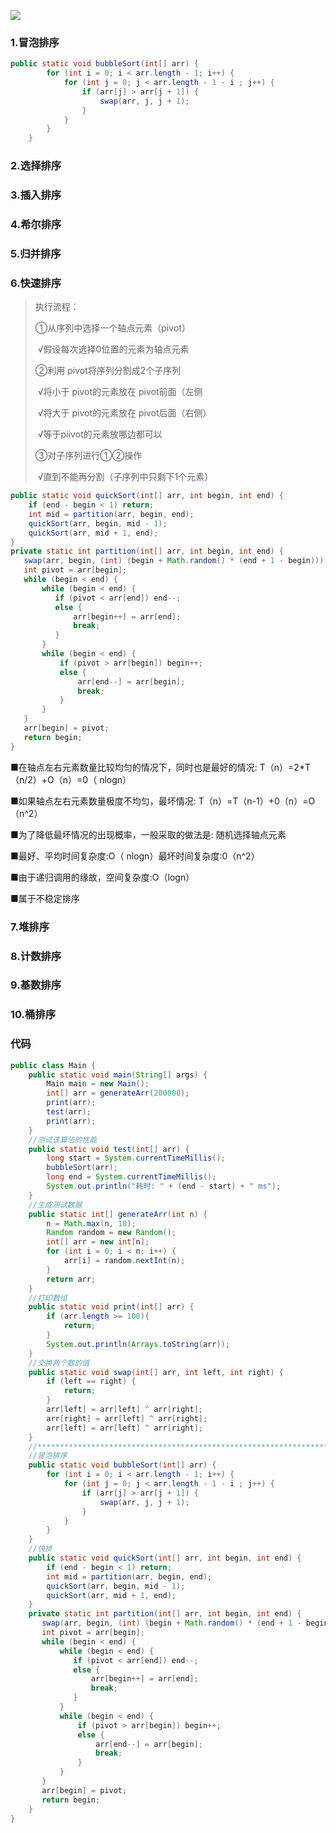 

![](https://images2018.cnblogs.com/blog/849589/201804/849589-20180402133438219-1946132192.png)

### 1.冒泡排序

```java
public static void bubbleSort(int[] arr) {
        for (int i = 0; i < arr.length - 1; i++) {
            for (int j = 0; j < arr.length - 1 - i ; j++) {
                if (arr[j] > arr[j + 1]) {
                    swap(arr, j, j + 1);
                }
            }
        }
    }
```

### 2.选择排序

### 3.插入排序

### 4.希尔排序

### 5.归并排序

### 6.快速排序

> 执行流程：
>
> ①从序列中选择一个轴点元素（pⅳot）
>
> ​	√假设每次选择0位置的元素为轴点元素
>
> ②利用 pivot将序列分割成2个子序列
>
> ​	√将小于 pivot的元素放在 pivot前面（左侧
>
> ​	√将大于 pivot的元素放在 pivot后面（右侧）
>
> ​	√等于piⅳot的元素放哪边都可以
>
> ③对子序列进行①②操作
>
> ​	√直到不能再分割（子序列中只剩下1个元素）

```java
public static void quickSort(int[] arr, int begin, int end) {
    if (end - begin < 1) return;
    int mid = partition(arr, begin, end);
    quickSort(arr, begin, mid - 1);
    quickSort(arr, mid + 1, end);
}
private static int partition(int[] arr, int begin, int end) {
   swap(arr, begin, (int) (begin + Math.random() * (end + 1 - begin)));
   int pivot = arr[begin];
   while (begin < end) {
       while (begin < end) {
          if (pivot < arr[end]) end--;
          else {
              arr[begin++] = arr[end];
              break;
          }
       }
       while (begin < end) {
           if (pivot > arr[begin]) begin++;
           else {
               arr[end--] = arr[begin];
               break;
           }
       }
   }
   arr[begin] = pivot;
   return begin;
}
```

■在轴点左右元素数量比较均匀的情况下，同时也是最好的情况: T（n）=2*T（n/2）+O（n）=0（ nlogn）

■如果轴点左右元素数量极度不均匀，最坏情况: T（n）=T（n-1）+0（n）=O（n^2）

■为了降低最坏情况的出现概率，一般采取的做法是: 随机选择轴点元素

■最好、平均时间复杂度:O（ nlogn）最坏时间复杂度:0（n^2）

■由于递归调用的缘故，空间复杂度:O（logn）

■属于不稳定排序

### 7.堆排序

### 8.计数排序

### 9.基数排序

### 10.桶排序

### 代码

```java
public class Main {
    public static void main(String[] args) {
        Main main = new Main();
        int[] arr = generateArr(200000);
        print(arr);
        test(arr);
        print(arr);
    }
    //测试该算法的性能
    public static void test(int[] arr) {
        long start = System.currentTimeMillis();
        bubbleSort(arr);
        long end = System.currentTimeMillis();
        System.out.println("耗时: " + (end - start) + " ms");
    }
	//生成测试数据
    public static int[] generateArr(int n) {
        n = Math.max(n, 10);
        Random random = new Random();
        int[] arr = new int[n];
        for (int i = 0; i < n; i++) {
            arr[i] = random.nextInt(n);
        }
        return arr;
    }
    //打印数组
    public static void print(int[] arr) {
        if (arr.length >= 100){
            return;
        }
        System.out.println(Arrays.toString(arr));
    }
    //交换两个数的值
    public static void swap(int[] arr, int left, int right) {
        if (left == right) {
            return;
        }
        arr[left] = arr[left] ^ arr[right];
        arr[right] = arr[left] ^ arr[right];
        arr[left] = arr[left] ^ arr[right];
    }
    //*************************************************************************************
	//冒泡排序
    public static void bubbleSort(int[] arr) {
        for (int i = 0; i < arr.length - 1; i++) {
            for (int j = 0; j < arr.length - 1 - i ; j++) {
                if (arr[j] > arr[j + 1]) {
                    swap(arr, j, j + 1);
                }
            }
        }
    }
    //快排
    public static void quickSort(int[] arr, int begin, int end) {
        if (end - begin < 1) return;
        int mid = partition(arr, begin, end);
        quickSort(arr, begin, mid - 1);
        quickSort(arr, mid + 1, end);
    }
    private static int partition(int[] arr, int begin, int end) {
       swap(arr, begin, (int) (begin + Math.random() * (end + 1 - begin)));
       int pivot = arr[begin];
       while (begin < end) {
           while (begin < end) {
              if (pivot < arr[end]) end--;
              else {
                  arr[begin++] = arr[end];
                  break;
              }
           }
           while (begin < end) {
               if (pivot > arr[begin]) begin++;
               else {
                   arr[end--] = arr[begin];
                   break;
               }
           }
       }
       arr[begin] = pivot;
       return begin;
    }
}
```